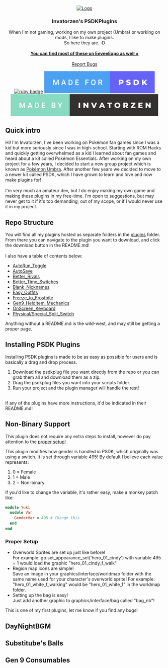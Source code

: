 <!-- PROJECT LOGO -->
<br />
<div align="center">
  <a href="https://github.com/invatorzen/PSDKPlugins">
    <img src="https://i.imgur.com/Q3LOc4v.png" alt="Logo" width="240" height="240">
  </a>

  <h3 align="center">Invatorzen's PSDKPlugins</h3>

  <p align="center">
    When I'm not gaming, working on my own project (Umbra) or working on mods, I like to make plugins. <br />
    So here they are. :D
    <br /> <br />
    <a href="https://eeveeexpo.com/members/781/#resources"><strong>You can find most of these on EeveeExpo as well »</strong></a>
    <br />
    <br />
    <a href="https://github.com/invatorzen/InvatorzenPSDKPlugins/issues">Report Bugs</a>
      
  [![ruby badge](https://forthebadge.com/images/badges/made-with-ruby.svg)](https://forthebadge.com)
  [![psdk badge](/svgs/made_for_psdk.svg)](https://gitlab.com/pokemonsdk/pokemonsdk)
  [![invatorzen badge](/svgs/made_by_invatorzen.svg)](https://github.com/invatorzen/Invatorzens_PSDKPlugins/tree/main)
  </p>
</div>


<!-- ABOUT THE PROJECT -->
## Quick intro
Hi! I'm Invatorzen, I've been working on Pokémon fan games since I was a kid but more seriously since I was in high-school. Starting with ROM Hacks and quickly getting overwhelmed as a kid I learned about 
fan games and heard about a kit called Pokémon Essentials. After working on my own project for a few years, I decided to start a new group project which is known as [Pokémon Umbra](https://twitter.com/PokemonUmbra). 
After another few years we decided to move to a newer kit called PSDK, which I have grown to learn and love and now make plugins for!
<br/><br/>
I'm very much an amateur dev, but I do enjoy making my own game and making these plugins in my free-time. I'm open to suggestions, but may never get to it if it's too demanding, out of my scope, or if I would never use it in my project.

<!-- Installing PSDK Plugins -->
## Repo Structure
You will find all my plugins hosted as separate folders in the <a href="/plugins/">plugins</a> folder.<br>
From there you can navigate to the plugin you want to download, and click the download button in the README.md!<br><br>
I also have a table of contents below:
  <ul>
    <li><a href="/plugins/AutoRun_Toggle/README.md">AutoRun_Toggle</a></li>
    <li><a href="/plugins/AutoSave/README.md">AutoSave</a></li>
    <li><a href="/plugins/Better_Rivals/README.md">Better_Rivals</a></li>
    <li><a href="/plugins/Better_Time_Switches/README.md">Better_Time_Switches</a></li>
    <li><a href="/plugins/Blank_Nicknames/README.md">Blank_Nicknames</a></li>
    <li><a href="/plugins/Easy_Outfits/README.md">Easy_Outfits</a></li>
    <li><a href="/plugins/Freeze_to_Frostbite/README.md">Freeze_to_Frostbite</a></li>
    <li><a href="/plugins/Gen9_HeldItem_Mechanic/README.md">Gen9_HeldItem_Mechanics</a></li>
    <li><a href="/plugins/OnScreen_Keyboard/README.md">OnScreen_Keyboard</a></li>
    <li><a href="/plugins/Physical_Special_Split/README.md">Physical/Special_Split_Switch</a></li>
  </ul>

  Anything without a README.md is the wild-west, and may still be getting a proper page.

<!-- Installing PSDK Plugins -->
## Installing PSDK Plugins
Installing PSDK plugins is made to be as easy as possible for users and is basically a drag and drop process.
<ol>
  <li>Download the psdkplug file you want directly from the repo or you can grab them all and download them as a zip.</li>
  <li>Drag the psdkplug files you want into your scripts folder.</li>
  <li>Run your project and the plugin manager will handle the rest!</li>
</ol>
<br/>
If any of the plugins have more instructions, it'd be indicated in their README.md!

<!-- Nb Support -->
## Non-Binary Support
This plugin does not require any extra steps to install, however do pay attention to the <a href="#proper-setup">proper setup!</a>

This plugin modifies how gender is handled in PSDK, which originally was using a switch. It is set through variable 495!
By default I believe each value represents:
<ol>
  <li>0 = Female</li>
  <li>1 = Male</li>
  <li>2 = Non-binary</li>
</ol>

If you'd like to change the variable, it's rather easy, make a monkey patch like:
```rb
module Yuki
  module Var
    GenderVar = 495 # Change this 
  end
end
```

### Proper Setup
<ul>
  <li>Overworld Sprites are set up just like before!</li>
  For example: gp.set_appearance_set('hero_01_cindy') with variable 495 = 1 would load the graphic "hero_01_cindy_f_walk"
  <li>Region map icons are simple!</li>
  Save an image in your graphics/interface/worldmap folder with the same name used for your character's overworld sprite!
  For example: "hero_01_white_f_walking" would be "hero_01_white_1" in the worldmap folder.
  <li>Setting up the bag is easy!</li>
  Just add another graphic to graphics/interface/bag called "bag_nb"!
</ul>
This is one of my first plugins, let me know if you find any bugs!

<!-- DayNightBGM -->
## DayNightBGM

<!-- Sub's balls -->
## Substitube's Balls

<!-- Consumables -->
## Gen 9 Consumables
